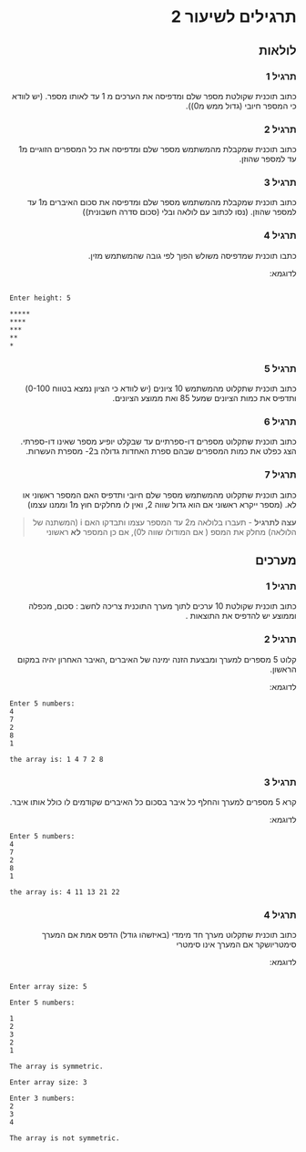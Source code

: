 <div dir="auto">


# תרגילים לשיעור 2 

## לולאות

### תרגיל 1
כתוב תוכנית שקולטת מספר שלם ומדפיסה את הערכים מ 1 עד לאותו מספר. (יש לוודא כי המספר חיובי (גדול ממש מ0)).

### תרגיל 2
כתוב תוכנית שמקבלת מהמשתמש מספר שלם ומדפיסה את כל המספרים הזוגיים מ1 עד למספר שהוזן.

### תרגיל 3
כתוב תוכנית שמקבלת מהמשתמש מספר שלם ומדפיסה את סכום האיברים מ1 עד למספר שהוזן. (נסו לכתוב עם לולאה ובלי (סכום סדרה חשבונית))

### תרגיל 4

כתבו תוכנית שמדפיסה משולש הפוך לפי גובה שהמשתמש מזין.

לדוגמא:

<div dir='ltr'>

```

Enter height: 5

*****
****
***
**
*
```

</div>

### תרגיל 5
כתוב תוכנית שתקלוט מהמשתמש 10 ציונים (יש לוודא כי הציון נמצא בטווח 0-100) ותדפיס את כמות הציונים שמעל 85 ואת ממוצע הציונים.

### תרגיל 6
כתוב תוכנית שתקלוט מספרים דו-ספרתיים עד שבקלט יופיע מספר שאינו דו-ספרתי. הצג
כפלט את כמות המספרים שבהם ספרת האחדות גדולה ב2- מספרת העשרות.

### תרגיל 7
כתוב תוכנית שתקלוט מהמשתמש מספר שלם חיובי ותדפיס האם המספר ראשוני או לא. (מספר ייקרא ראשוני אם הוא גדול שווה 2, ואין לו מחלקים חוץ מ1 וממנו עצמו)

> __עצה לתרגיל__ - תעברו בלולאה מ2 עד המספר עצמו ותבדקו האם i (המשתנה של הלולאה) מחלק את המספ ( אם המודולו שווה ל0), אם כן המספר **לא** ראשוני



## מערכים

### תרגיל 1
כתוב תוכנית שקולטת 10 ערכים לתוך מערך התוכנית צריכה לחשב : סכום, מכפלה וממוצע יש להדפיס את התוצאות .

### תרגיל 2
קלוט 5 מספרים למערך ומבצעת הזנה ימינה של האיברים ,האיבר האחרון יהיה במקום הראשון.

לדוגמא:

<div dir='ltr'>

```
Enter 5 numbers:
4
7
2
8
1

the array is: 1 4 7 2 8
```

</div>


### תרגיל 3
קרא 5 מספרים למערך והחלף כל איבר בסכום כל האיברים שקודמים לו כולל אותו איבר.

לדוגמא:

<div dir='ltr'>

```
Enter 5 numbers:
4
7
2
8
1

the array is: 4 11 13 21 22
```

</div>

### תרגיל 4
כתוב תוכנית שתקלוט מערך חד מימדי (באיזשהו גודל) הדפס אמת אם המערך סימטריושקר אם המערך אינו סימטרי

לדוגמא:

<div dir='ltr'>

```

Enter array size: 5

Enter 5 numbers:

1
2
3
2
1

The array is symmetric.

```

```
Enter array size: 3

Enter 3 numbers:
2
3
4

The array is not symmetric.
```

</div>


</div>
